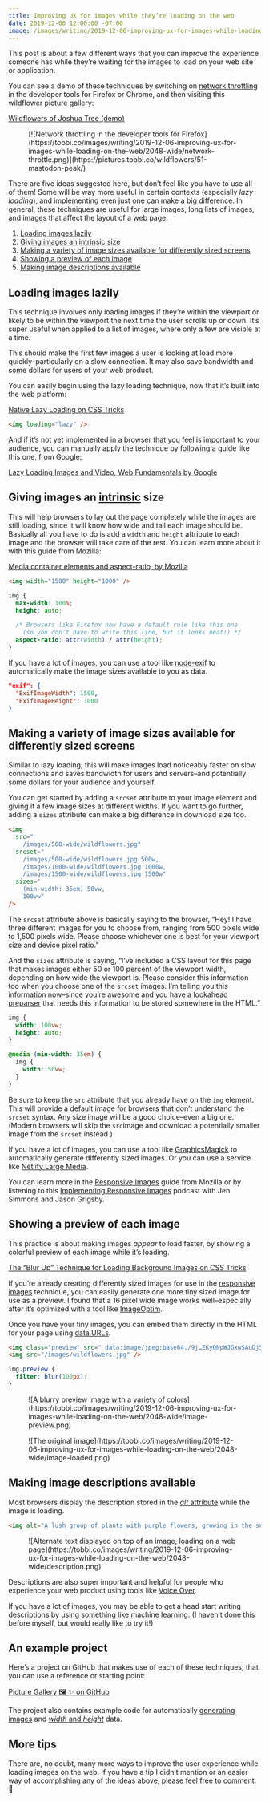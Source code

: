 ```yaml
---
title: Improving UX for images while they’re loading on the web
date: 2019-12-06 12:00:00 -07:00
image: /images/writing/2019-12-06-improving-ux-for-images-while-loading-on-the-web/2048-wide/wildflowers.jpg
---
```


This post is about a few different ways that you can improve the experience someone has while they’re waiting for the images to load on your web site or application.

You can see a demo of these techniques by switching on [network throttling](https://developer.mozilla.org/en-US/docs/Tools/Network_Monitor/Throttling) in the developer tools for Firefox or Chrome, and then visiting this wildflower picture gallery:

[Wildflowers of Joshua Tree (demo)](https://pictures.tobbi.co/wildflowers/)

<figure markdown="1">
[![Network throttling in the developer tools for Firefox](https://tobbi.co/images/writing/2019-12-06-improving-ux-for-images-while-loading-on-the-web/2048-wide/network-throttle.png)](https://pictures.tobbi.co/wildflowers/51-mastodon-peak/)
</figure>

There are five ideas suggested here, but don’t feel like you have to use all of them! Some will be way more useful in certain contexts (especially _lazy loading_), and implementing even just one can make a big difference. In general, these techniques are useful for large images, long lists of images, and images that affect the layout of a web page.

1. [Loading images lazily](#lazy-loading)
2. [Giving images an intrinsic size](#intrinsic-sizing)
3. [Making a variety of image sizes available for differently sized screens](#responsive-images)
4. [Showing a preview of each image](#image-preview)
5. [Making image descriptions available](#image-description)

<h2 id="lazy-loading">Loading images lazily</h2>

This technique involves only loading images if they’re within the viewport or likely to be within the viewport the next time the user scrolls up or down. It’s super useful when applied to a list of images, where only a few are visible at a time.

This should make the first few images a user is looking at load more quickly–particularly on a slow connection. It may also save bandwidth and some dollars for users of your web product.

You can easily begin using the lazy loading technique, now that it’s built into the web platform:

[Native Lazy Loading on CSS Tricks](https://css-tricks.com/native-lazy-loading/)

```html
<img loading="lazy" />
```

And if it’s not yet implemented in a browser that you feel is important to your audience, you can manually apply the technique by following a guide like this one, from Google:

[Lazy Loading Images and Video, Web Fundamentals by Google](https://developers.google.com/web/fundamentals/performance/lazy-loading-guidance/images-and-video/)

<h2 id="intrinsic-sizing">Giving images an <a href="https://twitter.com/jensimmons/status/980980521848127488">intrinsic</a> size</h2>

This will help browsers to lay out the page completely while the images are still loading, since it will know how wide and tall each image should be. Basically all you have to do is add a `width` and `height` attribute to each image and the browser will take care of the rest. You can learn more about it with this guide from Mozilla:

[Media container elements and aspect-ratio, by Mozilla](https://developer.mozilla.org/en-US/docs/Web/Media/images/aspect_ratio_mapping)

```html
<img width="1500" height="1000" />
```

```css
img {
  max-width: 100%;
  height: auto;

  /* Browsers like Firefox now have a default rule like this one
    (so you don’t have to write this line, but it looks neat!) */
  aspect-ratio: attr(width) / attr(height); 
}
```

If you have a lot of images, you can use a tool like [node-exif](https://www.npmjs.com/package/exif) to automatically make the image sizes available to you as data.

```json
"exif": {
  "ExifImageWidth": 1500,
  "ExifImageHeight": 1000
}
```

<h2 id="responsive-images">Making a variety of image sizes available for differently sized screens</h2>

Similar to lazy loading, this will make images load noticeably faster on slow connections and saves bandwidth for users and servers–and potentially some dollars for your audience and yourself.

You can get started by adding a `srcset` attribute to your image element and giving it a few image sizes at different widths. If you want to go further, adding a `sizes` attribute can make a big difference in download size too.

```html
<img
  src="
    /images/500-wide/wildflowers.jpg"
  srcset="
    /images/500-wide/wildflowers.jpg 500w,
    /images/1000-wide/wildflowers.jpg 1000w,
    /images/1500-wide/wildflowers.jpg 1500w"
  sizes="
    (min-width: 35em) 50vw,
    100vw"
/>
```

The `srcset` attribute above is basically saying to the browser, “Hey! I have three different images for you to choose from, ranging from 500 pixels wide to 1,500 pixels wide. Please choose whichever one is best for your viewport size and device pixel ratio.”

And the `sizes` attribute is saying, “I’ve included a CSS layout for this page that makes images either 50 or 100 percent of the viewport width, depending on how wide the viewport is. Please consider this information too when you choose one of the `srcset` images. I’m telling you this information now–since you’re awesome and you have a [lookahead preparser](https://cloudfour.com/thinks/the-real-conflict-behind-picture-and-srcset/) that needs this information to be stored somewhere in the HTML.”

```css
img {
  width: 100vw;
  height: auto;
}

@media (min-width: 35em) {
  img {
    width: 50vw;
  }
}
```

Be sure to keep the `src` attribute that you already have on the `img` element. This will provide a default image for browsers that don’t understand the `srcset` syntax. Any size image will be a good choice–even a big one. (Modern browsers will skip the `src`image and download a potentially smaller image from the `srcset` instead.)

If you have a lot of images, you can use a tool like [GraphicsMagick](https://github.com/topics/graphicsmagick) to automatically generate differently sized images. Or you can use a service like [Netlify Large Media](https://www.netlify.com/products/large-media/).

You can learn more in the [Responsive Images](https://developer.mozilla.org/en-US/docs/Learn/HTML/Multimedia_and_embedding/Responsive_images) guide from Mozilla or by listening to this [Implementing Responsive Images](https://thewebahead.net/99) podcast with Jen Simmons and Jason Grigsby.

<h2 id="image-preview">Showing a preview of each image</h2>

This practice is about making images _appear_ to load faster, by showing a colorful preview of each image while it’s loading.

[The “Blur Up” Technique for Loading Background Images on CSS Tricks](https://css-tricks.com/the-blur-up-technique-for-loading-background-images/)

If you’re already creating differently sized images for use in the [responsive images](https://developer.mozilla.org/en-US/docs/Learn/HTML/Multimedia_and_embedding/Responsive_images) technique, you can easily generate one more tiny sized image for use as a preview. I found that a 16 pixel wide image works well–especially after it’s optimized with a tool like [ImageOptim](https://imageoptim.com).

Once you have your tiny images, you can embed them directly in the HTML for your page using [data URLs](https://developer.mozilla.org/en-US/docs/Web/HTTP/Basics_of_HTTP/Data_URIs).


```html
<img class="preview" src=" data:image/jpeg;base64,/9j…EKyONpWJGxwSAuDj5qPEXQxv/9k=" />
<img src="/images/wildflowers.jpg" />
```

```css
img.preview {
  filter: blur(100px);
}
```

<figure markdown="1">
![A blurry preview image with a variety of colors](https://tobbi.co/images/writing/2019-12-06-improving-ux-for-images-while-loading-on-the-web/2048-wide/image-preview.png)
</figure>

<figure markdown="1">
![The original image](https://tobbi.co/images/writing/2019-12-06-improving-ux-for-images-while-loading-on-the-web/2048-wide/image-loaded.png)
</figure>

<h2 id="image-description">Making image descriptions available</h2>

Most browsers display the description stored in the [_alt_ attribute](https://developer.mozilla.org/en-US/docs/Web/HTML/Element/Img) while the image is loading.

```html
<img alt="A lush group of plants with purple flowers, growing in the sunshine" />
```

<figure markdown="1">
![Alternate text displayed on top of an image, loading on a web page](https://tobbi.co/images/writing/2019-12-06-improving-ux-for-images-while-loading-on-the-web/2048-wide/description.png)
</figure>

Descriptions are also super important and helpful for people who experience your web product using tools like [Voice Over](http://www.apple.com/accessibility/voiceover/).

If you have a lot of images, you may be able to get a head start writing descriptions by using something like [machine learning](https://stackoverflow.com/questions/44929055/generate-meaningful-image-description-based-on-image-labels). (I haven’t done this before myself, but would really like to try it!)

## An example project

Here’s a project on GitHub that makes use of each of these techniques, that you can use a reference or starting point:

[Picture Gallery 🖼 ✨ on GitHub](https://github.com/jimthoburn/picture-gallery)

The project also contains example code for automatically [generating images](https://github.com/jimthoburn/picture-gallery/blob/master/create/images.js) and [_width_ and _height_](https://github.com/jimthoburn/picture-gallery/blob/master/create/albums.js) data.

## More tips

There are, no doubt, many more ways to improve the user experience while loading images on the web. If you have a tip I didn’t mention or an easier way of accomplishing any of the ideas above, please [feel free to comment](https://dev.to/jimthoburn/how-to-improve-ux-for-images-while-they-re-loading-on-the-web-3b12#comments). 🙂
